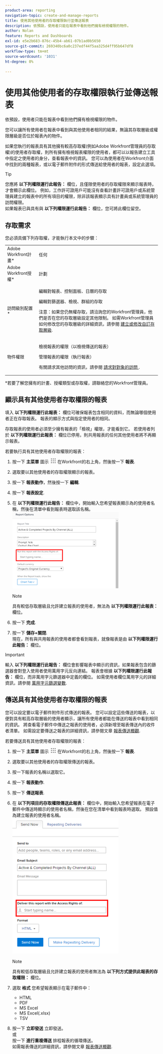 ```yaml
---
product-area: reporting
navigation-topic: create-and-manage-reports
title: 使用其他使用者的存取權限執行並傳送報表
description: 依預設，使用者只能在報表中看到他們擁有檢視權限的物件。
author: Nolan
feature: Reports and Dashboards
exl-id: e5e2b683-876c-45b4-ab61-07b1ad0b5650
source-git-commit: 269340bc6a0c237edf44f5aa325d4ff95b647df8
workflow-type: tm+mt
source-wordcount: '1031'
ht-degree: 0%

---
```


# 使用其他使用者的存取權限執行並傳送報表

依預設，使用者只能在報表中看到他們擁有檢視權限的物件。

您可以讓所有使用者在報表中看到與其他使用者相同的結果，無論其存取層級或權限層級是否位於報表內的物件。

如果您執行的報表具有其他擁有較高存取權(例如Adobe Workfront管理員的存取權)的使用者存取權，則所有擁有檢視報表權限的使用者，都可以以報告建立工具中指定之使用者的身分，查看報表中的資訊。 您可以為使用者在Workfront介面中找到的兩種報表，或以電子郵件附件的形式傳送給使用者的報表，設定此選項。

>[!TIP]
>
>您應將 **以下列權限運行此報告：** 欄位，且僅限使用者的存取權限來顯示報表時，才會顯示此欄位。 例如，工作許可證用戶可能沒有查看計畫許可證用戶或系統管理員建立的報表中的所有項目的權限，除非該報表顯示具有計畫員或系統管理員的訪問權限。\
如果報表已與具有與 **以下列權限運行此報告：** 欄位，您可將此欄位留空。

## 存取需求

您必須具備下列存取權，才能執行本文中的步驟：

<table style="table-layout:auto"> 
 <col> 
 <col> 
 <tbody> 
  <tr> 
   <td role="rowheader">Adobe Workfront計畫*</td> 
   <td> <p>任何</p> </td> 
  </tr> 
  <tr> 
   <td role="rowheader">Adobe Workfront授權*</td> 
   <td> <p>計劃 </p> </td> 
  </tr> 
  <tr> 
   <td role="rowheader">訪問級別配置*</td> 
   <td> <p>編輯對報表、控制面板、日曆的存取</p> <p>編輯對篩選器、檢視、群組的存取</p> <p>注意：如果您仍無權存取，請洽詢您的Workfront管理員，他們是否在您的存取層級設定其他限制。 如需Workfront管理員如何修改您的存取層級的詳細資訊，請參閱 <a href="../../../administration-and-setup/add-users/configure-and-grant-access/create-modify-access-levels.md" class="MCXref xref">建立或修改自訂存取層級</a>.</p> </td> 
  </tr> 
  <tr> 
   <td role="rowheader">物件權限</td> 
   <td> <p>檢視報表的權限（以檢視傳送的報表）</p> <p>管理報表的權限（執行報表）</p> <p>有關請求其他訪問的資訊，請參閱 <a href="../../../workfront-basics/grant-and-request-access-to-objects/request-access.md" class="MCXref xref">請求對對象的訪問 </a>.</p> </td> 
  </tr> 
 </tbody> 
</table>

&#42;若要了解您擁有的計畫、授權類型或存取權，請聯絡您的Workfront管理員。

## 顯示具有其他使用者存取權限的報表

填入 **以下列權限運行此報表：** 欄位可確保報表包含相同的資料，而無論哪個使用者正在存取報表。 報表的顯示方式與指定使用者的相同。

存取報表的使用者必須至少擁有報表的「檢視」權限，才能看到它。 若使用者列於 **以下列權限運行此報表：** 欄位已停用，則共用報表的任何其他使用者將不再顯示報表。

若要執行具有其他使用者存取權限的報表：

1. 按一下 **主菜單** 圖示 ![](assets/main-menu-icon.png) 在Workfront的右上角，然後按一下 **報表**.

1. 選取要以其他使用者的存取權限顯示的報表。
1. 按一下 **報表動作**，然後按一下 **編輯**.

1. 按一下 **報表設定**.

1. 在 **以下列權限運行此報告：** 欄位中，開始輸入您希望報表顯示為的使用者名稱，然後在清單中看到報表時選取該名稱。\
   ![](assets/qs-access-rights-of-350x251.png)

   >[!NOTE]
   具有較低存取層級且允許建立報表的使用者，無法為 **以下列權限運行此報表：** 欄位。

1. 按一下 **完成**.
1. 按一下 **儲存+關閉**.\
   現在，所有與共用報表的使用者都會看到報表，就像報表是由 **以下列權限運行此報告：** 欄位。

>[!IMPORTANT]
輸入 **以下列權限運行此報告：** 欄位會影響報表中顯示的資訊，如果報表包含的篩選器會對登入使用者使用萬用字元反向連結。 報表會根據 **以下列權限運行此報告：** 欄位，而非萬用字元篩選器中定義的欄位。
如需使用者欄位萬用字元的詳細資訊，請參閱 [萬用字元篩選變數](../../../reports-and-dashboards/reports/reporting-elements/understand-wildcard-filter-variables.md).

## 傳送具有其他使用者存取權限的報表

您可以設定要以電子郵件附件形式傳送的報表。 您可以設定這些傳送的報表，以便對具有較高存取層級的使用者顯示，讓所有使用者都能在傳送的報表中看到相同的資訊。 將查看電子郵件中傳送之報表的使用者，必須新增至報表傳送內的收件者清單。 如需設定要傳送之報表的詳細資訊，請參閱文章 [報表傳送概觀](../../../reports-and-dashboards/reports/creating-and-managing-reports/set-up-report-deliveries.md).

若要傳送具有其他使用者存取權限的報表：

1. 按一下 **主菜單** 圖示 ![](assets/main-menu-icon.png) 在Workfront的右上角，然後按一下 **報表**.

1. 選取要以其他使用者的存取權限傳送的報表。
1. 按一下報表的名稱以選取它。
1. 按一下 **報表動作**.
1. 按一下 **傳送報表**.

1. 在 **以下列項目的存取權限傳送此報表：** 欄位中，開始輸入您希望報表在電子郵件中傳送時顯示的使用者名稱，然後在您在清單中看到報表時選取。 預設值為建立報表的使用者名稱。\
   ![](assets/qs-send-report-access-rights-of-350x446.png)

   >[!NOTE]
   具有較低存取層級且允許建立報表的使用者無法為 **以下列方式提供此報表的存取權限：** 欄位。

1. 選取 **格式** 您希望報表顯示在電子郵件中：

   * HTML
   * PDF
   * MS Excel
   * MS Excel(.xlsx)
   * TSV

1. 按一下 **立即發送** 立即發送。\
   或\
   按一下 **進行重複傳送** 排程報表的循環傳送。\
   如需報表傳送的詳細資訊，請參閱文章 [報表傳送概觀](../../../reports-and-dashboards/reports/creating-and-managing-reports/set-up-report-deliveries.md).
